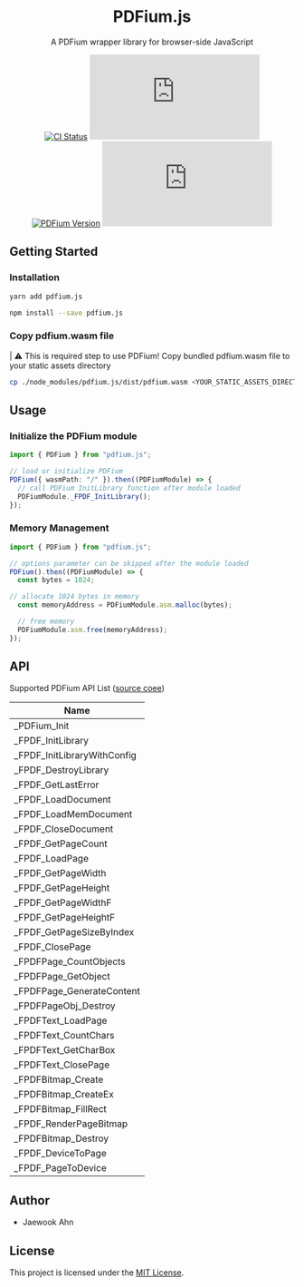 <h1 align="center">PDFium.js</h1>

<div align="center">

A PDFium wrapper library for browser-side JavaScript

[![CI Status][github-action-image]][github-action-url] [![NPM Version][npm-version-image]][npm-version-url] [![PDFium Version][pdfium-version-image]][pdfium-version-url] [![License][license-image]][license-url]

[github-action-image]: https://img.shields.io/github/actions/workflow/status/Jaewoook/pdfium.js/ci.yml?style=for-the-badge
[github-action-url]: https://github.com/Jaewoook/pdfium.js/actions/workflows/ci.yml
[npm-version-image]: https://img.shields.io/npm/v/pdfium.js?style=for-the-badge
[npm-version-url]: https://www.npmjs.com/package/pdfium.js
[pdfium-version-image]: https://img.shields.io/badge/dynamic/json?style=for-the-badge&url=https%3A%2F%2Fraw.githubusercontent.com%2FJaewoook%2Fpdfium.js%2Fmain%2Fpdfium-version.json&query=%24.pdfium&label=pdfium
[pdfium-version-url]: https://github.com/Jaewoook/pdfium.js/blob/main/pdfium-version.json
[license-image]: https://img.shields.io/github/license/Jaewoook/pdfium.js?style=for-the-badge
[license-url]: https://github.com/Jaewoook/pdfium.js/blob/main/LICENSE

</div>

## Getting Started

### Installation

```bash
yarn add pdfium.js
```

```bash
npm install --save pdfium.js
```

### Copy pdfium.wasm file

| :warning: This is required step to use PDFium! Copy bundled pdfium.wasm file to your static assets directory

```bash
cp ./node_modules/pdfium.js/dist/pdfium.wasm <YOUR_STATIC_ASSETS_DIRECTORY>
```

## Usage

### Initialize the PDFium module

```ts
import { PDFium } from "pdfium.js";

// load or initialize PDFium
PDFium({ wasmPath: "/" }).then((PDFiumModule) => {
  // call PDFium InitLibrary function after module loaded
  PDFiumModule._FPDF_InitLibrary();
});
```

### Memory Management

```ts
import { PDFium } from "pdfium.js";

// options parameter can be skipped after the module loaded
PDFium().then((PDFiumModule) => {
  const bytes = 1024;

// allocate 1024 bytes in memory
  const memoryAddress = PDFiumModule.asm.malloc(bytes);

  // free memory
  PDFiumModule.asm.free(memoryAddress);
});
```

## API

Supported PDFium API List ([source coee](./src/global.d.ts))

| Name |
|------|
| _PDFium_Init |
| _FPDF_InitLibrary |
| _FPDF_InitLibraryWithConfig |
| _FPDF_DestroyLibrary |
| _FPDF_GetLastError |
| _FPDF_LoadDocument |
| _FPDF_LoadMemDocument |
| _FPDF_CloseDocument |
| _FPDF_GetPageCount |
| _FPDF_LoadPage |
| _FPDF_GetPageWidth |
| _FPDF_GetPageHeight |
| _FPDF_GetPageWidthF |
| _FPDF_GetPageHeightF |
| _FPDF_GetPageSizeByIndex |
| _FPDF_ClosePage |  
| _FPDFPage_CountObjects |
| _FPDFPage_GetObject |
| _FPDFPage_GenerateContent |
| _FPDFPageObj_Destroy |
| _FPDFText_LoadPage |
| _FPDFText_CountChars |
| _FPDFText_GetCharBox |
| _FPDFText_ClosePage |
| _FPDFBitmap_Create |
| _FPDFBitmap_CreateEx |
| _FPDFBitmap_FillRect |
| _FPDF_RenderPageBitmap |
| _FPDFBitmap_Destroy |
| _FPDF_DeviceToPage |
| _FPDF_PageToDevice |


## Author

- Jaewook Ahn

## License

This project is licensed under the [MIT License](./LICENSE).
